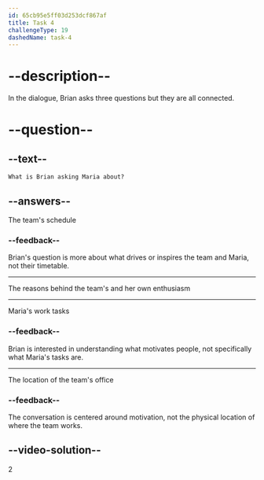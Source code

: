 ```yaml
---
id: 65cb95e5ff03d253dcf867af
title: Task 4
challengeType: 19
dashedName: task-4
---
```


<!--
AUDIO REFERENCE:
Brian: Hey Maria, I have a question… Do you know what motivates the team? How about you? What makes you feel motivated?
-->

# --description--

In the dialogue, Brian asks three questions but they are all connected. 

# --question--

## --text--

`What is Brian asking Maria about?`

## --answers--

The team's schedule

### --feedback--

Brian's question is more about what drives or inspires the team and Maria, not their timetable.

---

The reasons behind the team's and her own enthusiasm

---

Maria's work tasks

### --feedback--

Brian is interested in understanding what motivates people, not specifically what Maria's tasks are.

---

The location of the team's office

### --feedback--

The conversation is centered around motivation, not the physical location of where the team works.

## --video-solution--

2
